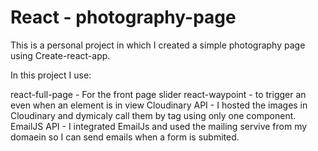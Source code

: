 <h1>React - photography-page </h1>

This is a personal project in which I created a simple photography page using Create-react-app.

In this project I use:

react-full-page - For the front page slider
react-waypoint - to trigger an even when an element is in view
Cloudinary API - I hosted the images in Cloudinary and dymicaly call them by tag using only one component.
EmailJS API - I integrated EmailJs and used the mailing servive from my domaein so I can send emails when a form is submited. 

